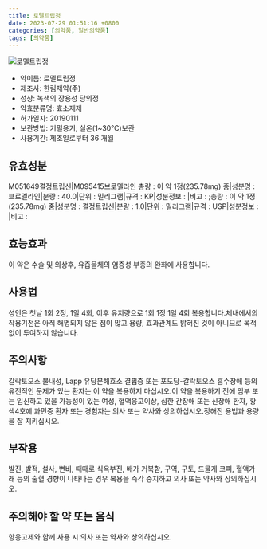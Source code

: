 ```yaml
---
title: 로멜트립정
date: 2023-07-29 01:51:16 +0800
categories: [의약품, 일반의약품]
tags: [의약품]
---
```

![로멜트립정](https://nedrug.mfds.go.kr/pbp/cmn/itemImageDownload/1MhB3k2XO14)

- 약이름: 로멜트립정
- 제조사: 한림제약(주)
- 성상: 녹색의 장용성 당의정
- 약효분류명: 효소제제
- 허가일자: 20190111
- 보관방법: 기밀용기, 실온(1~30℃)보관
- 사용기간: 제조일로부터 36 개월
## 유효성분
M051649결정트립신|M095415브로멜라인
총량 : 이 약 1정(235.78mg) 중|성분명 : 브로멜라인|분량 : 40.0|단위 : 밀리그램|규격 : KP|성분정보 : |비고 : ;총량 : 이 약 1정(235.78mg) 중|성분명 : 결정트립신|분량 : 1.0|단위 : 밀리그램|규격 : USP|성분정보 : |비고 :
## 효능효과
이 약은 수술 및 외상후, 유즙울체의 염증성 부종의 완화에 사용합니다.
## 사용법
성인은 첫날 1회 2정, 1일 4회, 이후 유지량으로 1회 1정 1일 4회 복용합니다.체내에서의 작용기전은 아직 해명되지 않은 점이 많고 용량, 효과관계도 밝혀진 것이 아니므로 목적 없이 투여하지 않습니다.
## 주의사항
갈락토오스 불내성, Lapp 유당분해효소 결핍증 또는 포도당-갈락토오스 흡수장애 등의 유전적인 문제가 있는 환자는 이 약을 복용하지 마십시오.이 약을 복용하기 전에 임부 또는 임신하고 있을 가능성이 있는 여성, 혈액응고이상, 심한 간장애 또는 신장애 환자, 황색4호에 과민증 환자 또는 경험자는 의사 또는 약사와 상의하십시오.정해진 용법과 용량을 잘 지키십시오.
## 부작용
발진, 발적, 설사, 변비, 때때로 식욕부진, 배가 거북함, 구역, 구토, 드물게 코피, 혈액가래 등의 출혈 경향이 나타나는 경우 복용을 즉각 중지하고 의사 또는 약사와 상의하십시오.
## 주의해야 할 약 또는 음식
항응고제와 함께 사용 시 의사 또는 약사와 상의하십시오.
